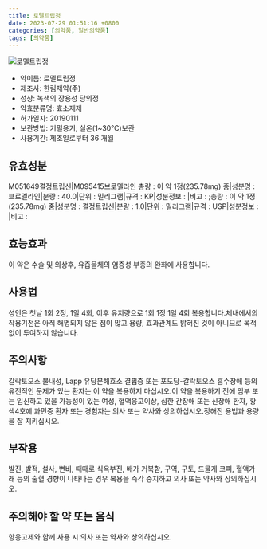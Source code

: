 ```yaml
---
title: 로멜트립정
date: 2023-07-29 01:51:16 +0800
categories: [의약품, 일반의약품]
tags: [의약품]
---
```

![로멜트립정](https://nedrug.mfds.go.kr/pbp/cmn/itemImageDownload/1MhB3k2XO14)

- 약이름: 로멜트립정
- 제조사: 한림제약(주)
- 성상: 녹색의 장용성 당의정
- 약효분류명: 효소제제
- 허가일자: 20190111
- 보관방법: 기밀용기, 실온(1~30℃)보관
- 사용기간: 제조일로부터 36 개월
## 유효성분
M051649결정트립신|M095415브로멜라인
총량 : 이 약 1정(235.78mg) 중|성분명 : 브로멜라인|분량 : 40.0|단위 : 밀리그램|규격 : KP|성분정보 : |비고 : ;총량 : 이 약 1정(235.78mg) 중|성분명 : 결정트립신|분량 : 1.0|단위 : 밀리그램|규격 : USP|성분정보 : |비고 :
## 효능효과
이 약은 수술 및 외상후, 유즙울체의 염증성 부종의 완화에 사용합니다.
## 사용법
성인은 첫날 1회 2정, 1일 4회, 이후 유지량으로 1회 1정 1일 4회 복용합니다.체내에서의 작용기전은 아직 해명되지 않은 점이 많고 용량, 효과관계도 밝혀진 것이 아니므로 목적 없이 투여하지 않습니다.
## 주의사항
갈락토오스 불내성, Lapp 유당분해효소 결핍증 또는 포도당-갈락토오스 흡수장애 등의 유전적인 문제가 있는 환자는 이 약을 복용하지 마십시오.이 약을 복용하기 전에 임부 또는 임신하고 있을 가능성이 있는 여성, 혈액응고이상, 심한 간장애 또는 신장애 환자, 황색4호에 과민증 환자 또는 경험자는 의사 또는 약사와 상의하십시오.정해진 용법과 용량을 잘 지키십시오.
## 부작용
발진, 발적, 설사, 변비, 때때로 식욕부진, 배가 거북함, 구역, 구토, 드물게 코피, 혈액가래 등의 출혈 경향이 나타나는 경우 복용을 즉각 중지하고 의사 또는 약사와 상의하십시오.
## 주의해야 할 약 또는 음식
항응고제와 함께 사용 시 의사 또는 약사와 상의하십시오.
